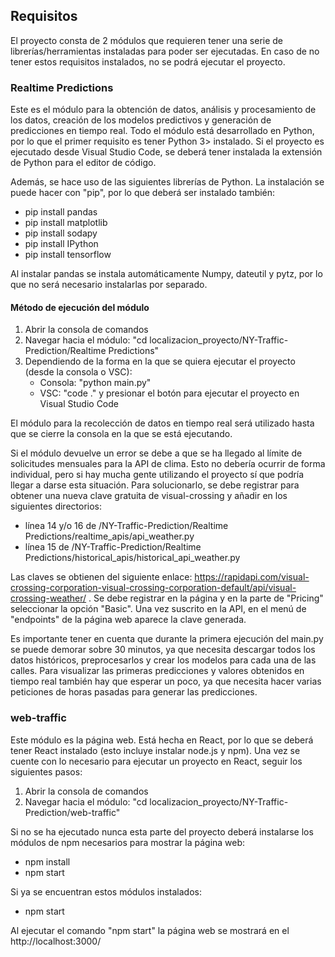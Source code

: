 ## Requisitos

El proyecto consta de 2 módulos que requieren tener una serie de librerías/herramientas instaladas para poder ser ejecutadas. En caso de no tener estos requisitos instalados, no se podrá ejecutar el proyecto.

### Realtime Predictions

Este es el módulo para la obtención de datos, análisis y procesamiento de los datos, creación de los modelos predictivos y generación de predicciones en tiempo real. Todo el módulo está desarrollado en Python, por lo que el primer requisito es tener Python 3> instalado. Si el proyecto es ejecutado desde Visual Studio Code, se deberá tener instalada la extensión de Python para el editor de código. 

Además, se hace uso de las siguientes librerías de Python. La instalación se puede hacer con "pip", por lo que deberá ser instalado también:
- pip install pandas 
- pip install matplotlib
- pip install sodapy
- pip install IPython
- pip install tensorflow

Al instalar pandas se instala automáticamente Numpy, dateutil y pytz, por lo que no será necesario instalarlas por separado.

#### Método de ejecución del módulo

1. Abrir la consola de comandos
2. Navegar hacia el módulo: "cd localizacion_proyecto/NY-Traffic-Prediction/Realtime Predictions"
3. Dependiendo de la forma en la que se quiera ejecutar el proyecto (desde la consola o VSC):
   - Consola: "python main.py"
   - VSC: "code ." y presionar el botón para ejecutar el proyecto en Visual Studio Code

El módulo para la recolección de datos en tiempo real será utilizado hasta que se cierre la consola en la que se está ejecutando.

Si el módulo devuelve un error se debe a que se ha llegado al límite de solicitudes mensuales para la API de clima. Esto no debería ocurrir de forma individual, pero si hay mucha gente utilizando el proyecto sí que podría llegar a darse esta situación. Para solucionarlo, se debe registrar para obtener una nueva clave gratuita de visual-crossing y añadir en los siguientes directorios:

- línea 14 y/o 16 de /NY-Traffic-Prediction/Realtime Predictions/realtime_apis/api_weather.py
- línea 15 de /NY-Traffic-Prediction/Realtime Predictions/historical_apis/historical_api_weather.py

Las claves se obtienen del siguiente enlace: https://rapidapi.com/visual-crossing-corporation-visual-crossing-corporation-default/api/visual-crossing-weather/ . Se debe registrar en la página y en la parte de "Pricing" seleccionar la opción "Basic". Una vez suscrito en la API, en el menú de "endpoints" de la página web aparece la clave generada.

Es importante tener en cuenta que durante la primera ejecución del main.py se puede demorar sobre 30 minutos, ya que necesita descargar todos los datos históricos, preprocesarlos y crear los modelos para cada una de las calles. Para visualizar las primeras predicciones y valores obtenidos en tiempo real también hay que esperar un poco, ya que necesita hacer varias peticiones de horas pasadas para generar las predicciones.

### web-traffic

Este módulo es la página web. Está hecha en React, por lo que se deberá tener React instalado (esto incluye instalar node.js y npm). Una vez se cuente con lo necesario para ejecutar un proyecto en React, seguir los siguientes pasos:

1. Abrir la consola de comandos
2. Navegar hacia el módulo: "cd localizacion_proyecto/NY-Traffic-Prediction/web-traffic"

Si no se ha ejecutado nunca esta parte del proyecto deberá instalarse los módulos de npm necesarios para mostrar la página web: 
- npm install
- npm start

Si ya se encuentran estos módulos instalados:
- npm start

Al ejecutar el comando "npm start" la página web se mostrará en el http://localhost:3000/
